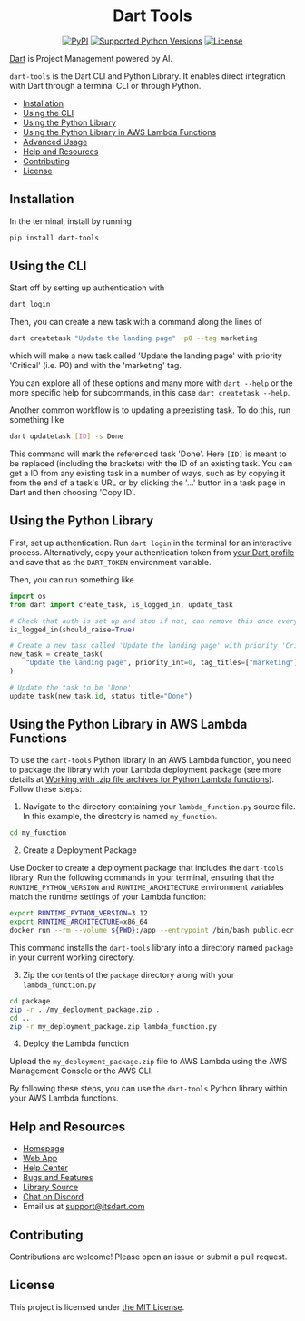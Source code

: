 <div align="center">
  <h1>Dart Tools</h1>
  <p>
    <a href="https://pypi.org/project/dart-tools"><img src="https://img.shields.io/pypi/v/dart-tools" alt="PyPI"></a>
    <a href="pyproject.toml"><img src="https://img.shields.io/pypi/pyversions/dart-tools" alt="Supported Python Versions"></a>
    <a href="LICENSE"><img src="https://img.shields.io/github/license/its-dart/dart-tools" alt="License"></a>
  </p>
</div>

[Dart](https://itsdart.com?nr=1) is Project Management powered by AI.

`dart-tools` is the Dart CLI and Python Library. It enables direct integration with Dart through a terminal CLI or through Python.


- [Installation](#installation)
- [Using the CLI](#using-the-cli)
- [Using the Python Library](#using-the-python-library)
- [Using the Python Library in AWS Lambda Functions](#using-the-python-library-in-aws-lambda-functions)
- [Advanced Usage](#advanced-usage)
- [Help and Resources](#help-and-resources)
- [Contributing](#contributing)
- [License](#license)


## Installation

In the terminal, install by running
```sh
pip install dart-tools
```


## Using the CLI

Start off by setting up authentication with
```sh
dart login
```

Then, you can create a new task with a command along the lines of
```sh
dart createtask "Update the landing page" -p0 --tag marketing
```
which will make a new task called 'Update the landing page' with priority 'Critical' (i.e. P0) and with the 'marketing' tag.

You can explore all of these options and many more with `dart --help` or the more specific help for subcommands, in this case `dart createtask --help`.

Another common workflow is to updating a preexisting task. To do this, run something like
```sh
dart updatetask [ID] -s Done
```
This command will mark the referenced task 'Done'. Here `[ID]` is meant to be replaced (including the brackets) with the ID of an existing task. You can get a ID from any existing task in a number of ways, such as by copying it from the end of a task's URL or by clicking the '...' button in a task page in Dart and then choosing 'Copy ID'.


## Using the Python Library

First, set up authentication. Run `dart login` in the terminal for an interactive process. Alternatively, copy your authentication token from [your Dart profile](https://app.itsdart.com/?settings=account) and save that as the `DART_TOKEN` environment variable.

Then, you can run something like
```python
import os
from dart import create_task, is_logged_in, update_task

# Check that auth is set up and stop if not, can remove this once everything is set up
is_logged_in(should_raise=True)

# Create a new task called 'Update the landing page' with priority 'Critical' (i.e. p0) and with the 'marketing' tag
new_task = create_task(
    "Update the landing page", priority_int=0, tag_titles=["marketing"]
)

# Update the task to be 'Done'
update_task(new_task.id, status_title="Done")
```


## Using the Python Library in AWS Lambda Functions

To use the `dart-tools` Python library in an AWS Lambda function, you need to package the library with your Lambda deployment package (see more details at [Working with .zip file archives for Python Lambda functions](https://docs.aws.amazon.com/lambda/latest/dg/python-package.html)). Follow these steps:

1. Navigate to the directory containing your `lambda_function.py` source file. In this example, the directory is named `my_function`.

  ```sh
  cd my_function
  ```

2. Create a Deployment Package

  Use Docker to create a deployment package that includes the `dart-tools` library. Run the following commands in your terminal, ensuring that the `RUNTIME_PYTHON_VERSION` and `RUNTIME_ARCHITECTURE` environment variables match the runtime settings of your Lambda function:

  ```sh
  export RUNTIME_PYTHON_VERSION=3.12
  export RUNTIME_ARCHITECTURE=x86_64
  docker run --rm --volume ${PWD}:/app --entrypoint /bin/bash public.ecr.aws/lambda/python:${RUNTIME_PYTHON_VERSION}-${RUNTIME_ARCHITECTURE} -c "pip install --target /app/package dart-tools"
  ```

  This command installs the `dart-tools` library into a directory named `package` in your current working directory.

3. Zip the contents of the `package` directory along with your `lambda_function.py`

  ```sh
  cd package
  zip -r ../my_deployment_package.zip .
  cd ..
  zip -r my_deployment_package.zip lambda_function.py
  ```

4. Deploy the Lambda function

  Upload the `my_deployment_package.zip` file to AWS Lambda using the AWS Management Console or the AWS CLI.

By following these steps, you can use the `dart-tools` Python library within your AWS Lambda functions.


## Help and Resources

- [Homepage](https://www.itsdart.com/?nr=1)
- [Web App](https://app.itsdart.com/)
- [Help Center](https://help.itsdart.com/)
- [Bugs and Features](https://app.itsdart.com/p/r/JFyPnhL9En61)
- [Library Source](https://github.com/its-dart/dart-tools/)
- [Chat on Discord](https://discord.gg/RExv8jEkSh)
- Email us at [support@itsdart.com](mailto:support@itsdart.com)


## Contributing

Contributions are welcome! Please open an issue or submit a pull request.


## License

This project is licensed under [the MIT License](LICENSE).
